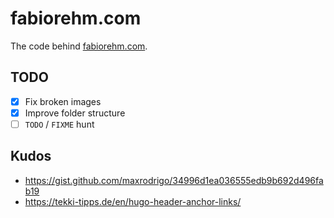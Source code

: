 # fabiorehm.com

The code behind [fabiorehm.com](https://fabiorehm.com).

## TODO

- [x] Fix broken images
- [x] Improve folder structure
- [ ] `TODO` / `FIXME` hunt

## Kudos

- https://gist.github.com/maxrodrigo/34996d1ea036555edb9b692d496fab19
- https://tekki-tipps.de/en/hugo-header-anchor-links/
